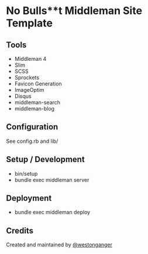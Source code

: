 # No Bulls**t Middleman Site Template

## Tools

- Middleman 4
- Slim
- SCSS
- Sprockets
- Favicon Generation
- ImageOptim
- Disqus
- middleman-search
- middleman-blog

## Configuration
See config.rb and lib/

## Setup / Development

- bin/setup
- bundle exec middleman server

## Deployment

- bundle exec middleman deploy

## Credits

Created and maintained by [@westonganger](https://github.com/westonganger)
